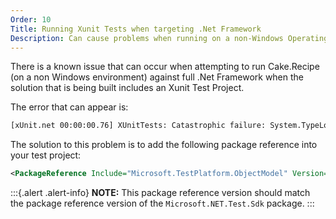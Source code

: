 ```yaml
---
Order: 10
Title: Running Xunit Tests when targeting .Net Framework
Description: Can cause problems when running on a non-Windows Operating System
---
```


There is a known issue that can occur when attempting to run Cake.Recipe (on a non Windows environment) against full .Net Framework when the solution that is being built includes an Xunit Test Project.

The error that can appear is:

```bash
[xUnit.net 00:00:00.76] XUnitTests: Catastrophic failure: System.TypeLoadException: Could not load type of field 'Xunit.Runner.VisualStudio.VsExecutionSink:recorder' (4) due to: Could not load file or assembly 'Microsoft.VisualStudio.TestPlatform.ObjectModel, Version=11.0.0.0, Culture=neutral, PublicKeyToken=b03f5f7f11d50a3a' or one of its dependencies.
```

The solution to this problem is to add the following package reference into your test project:

```xml
<PackageReference Include="Microsoft.TestPlatform.ObjectModel" Version="16.6.1" Condition="$(TargetFramework.StartsWith('net4')) AND '$(OS)' == 'Unix'" />
```

:::{.alert .alert-info}
**NOTE:**
This package reference version should match the package reference version of the `Microsoft.NET.Test.Sdk` package.
:::
